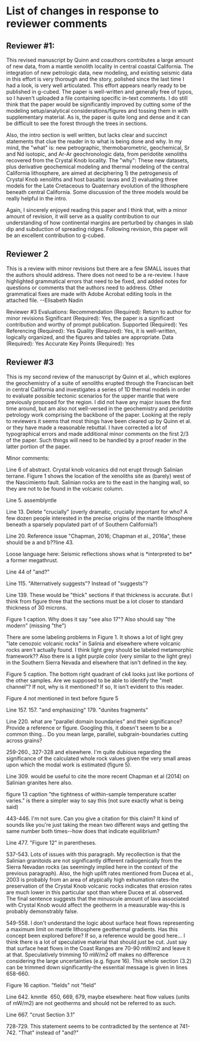# List of changes in response to reviewer comments

## Reviewer #1:

This revised manuscript by Quinn and coauthors contributes a large
amount of new data, from a mantle xenolith locality in central coastal
California. The integration of new petrologic data, new modeling, and
existing seismic data in this effort is very thorough and the story,
polished since the last time I had a look, is very well articulated.
This effort appears nearly ready to be published in g-cubed. The paper
is well-written and generally free of typos, so I haven't uploaded a
file containing specific in-text comments. I do still think that the
paper would be significantly improved by cutting some of the modeling
setup/analytical considerations/figures and tossing them in with
supplementary material. As is, the paper is quite long and dense and it
can be difficult to see the forest through the trees in sections.

Also, the intro section is well written, but lacks clear and succinct
statements that clue the reader in to what is being done and why. In my
mind, the "what" is: new petrographic, thermobarometric, geochemical, Sr
and Nd isotopic, and Ar-Ar geochronologic data, from peridotite
xenoliths recovered from the Crystal Knob locality. The "why": These new
datasets, plus derivative geochemical modeling and thermal modeling of
the central California lithosphere, are aimed at deciphering 1) the
petrogenesis of Crystal Knob xenoliths and host basaltic lavas and 2)
evaluating three models for the Late Cretaceous to Quaternary evolution
of the lithosphere beneath central California. Some discussion of the
three models would be really helpful in the intro.

Again, I sincerely enjoyed reading this paper and I think that, with a
minor amount of revision, it will serve as a quality contribution to our
understanding of how continental margins are perturbed by changes in
slab dip and subduction of spreading ridges. Following revision, this
paper will be an excellent contribution to g-cubed.


## Reviewer 2

This is a review with minor revisions but there are a few SMALL issues
that the authors should address. There does not need to be a re-review.
I have highlighted grammatical errors that need to be fixed, and added
notes for questions or comments that the authors need to address. Other
grammatical fixes are made with Adobe Acrobat editing tools in the
attached file. --Elisabeth Nadin

Reviewer #3 Evaluations: Recommendation (Required): Return to author for
minor revisions Significant (Required): Yes, the paper is a significant
contribution and worthy of prompt publication. Supported (Required): Yes
Referencing (Required): Yes Quality (Required): Yes, it is well-written,
logically organized, and the figures and tables are appropriate. Data
(Required): Yes Accurate Key Points (Required): Yes

## Reviewer #3

This is my second review of the manuscript by Quinn et al., which
explores the geochemistry of a suite of xenoliths erupted through the
Franciscan belt in central California and investigates a series of 1D
thermal models in order to evaluate possible tectonic scenarios for the
upper mantle that were previously proposed for the region. I did not
have any major issues the first time around, but am also not well-versed
in the geochemistry and peridotite petrology work comprising the
backbone of the paper. Looking at the reply to reviewers it seems that
most things have been cleared up by Quinn et al. or they have made a
reasonable rebuttal. I have corrected a lot of typographical errors and
made additional minor comments on the first 2/3 of the paper. Such
things will need to be handled by a proof reader in the latter portion
of the paper.

Minor comments:

<p class='comment'> Line 6 of abstract. Crystal knob volcanics did
not erupt through Salinian terrane. Figure 1 shows the location of the
xenoliths site as (barely) west of the Nascimiento fault. Salinian rocks
are to the east in the hanging wall, so they are not to be found in the
volcanic column.
</p>

<p class='comment'>Line 5. assemblyntle</p>


<p class='comment'>
Line 13. Delete "crucially" (overly dramatic, crucially important for
who? A few dozen people interested in the precise origins of the mantle
lithosphere beneath a sparsely populated part of of Southern
California?)
</p>

<p class='comment'>
Line 20. Reference issue "Chapman, 2016; Chapman et al., 2016a", these
should be a and b??line 43.
</p>

<p class='comment'>
Loose language here: Seismic reflections
shows what is *interpreted to be* a former megathrust.
</p>

<p class="comment">
Line 44 of "and?"
</p>


<p class="comment">
Line 115. "Alternatively suggests"? Instead of "suggests"?
</p>


<p class="comment">
Line 139. These would be "thick" sections if that thickness is accurate. But I think from figure three that the sections must be a lot closer to standard thickness of 30 microns.
</p>


<p class="comment">
Figure 1 caption. Why does it say "see also 17"? Also should say "the modern" (missing "the")
</p>


<p class="comment">
There are some labeling problems in Figure 1. It shows a lot of light grey "late cenozoic volcanic rocks" in Salinia and elsewhere where volcanic rocks aren't actually found. I think light grey should be labeled metamorphic framework?? Also there is a light purple color (very similar to the light grey) in the Southern Sierra Nevada and elsewhere that isn't defined in the key.
</p>


<p class="comment">
Figure 5 caption. The bottom right quadrant of ck4 looks just like portions of the other samples. Are we supposed to be able to identify the "melt channel"? If not, why is it mentioned? If so, It isn't evident to this reader.
</p>


<p class="comment">
Figure 4 not mentioned in text before figure 5
</p>


<p class="comment">
Line 157. 157. "and emphasizing" 179. "dunites fragments"
</p>


<p class="comment">
Line 220. what are "parallel domain boundaries" and their significance? Provide a reference or figure. Googling this, it doesn't seem to be a common thing... Do you mean large, parallel, subgrain-boundaries cutting across grains?
</p>


<p class="comment">
259-260., 327-328 and elsewhere. I'm quite dubious regarding the significance of the calculated whole rock values given the very small areas upon which the modal work is estimated (figure 5).
</p>


<p class="comment">
Line 309. would be useful to cite the more recent Chapman et al (2014) on Salinian granites here also.
</p>


<p class="comment">
figure 13 caption "the tightness of within-sample temperature scatter varies." is there a simpler way to say this (not sure exactly what is being said)
</p>


<p class="comment">
443-446. I'm not sure. Can you give a citation for this claim? It kind of sounds like you're just taking the mean two different ways and getting the same number both times--how does that indicate equilibrium?
</p>


<p class="comment">
Line 477. "Figure 12" in parentheses.
</p>


<p class="comment">
537-543. Lots of issues with this paragraph. My recollection is that the Salinian granitoids are not significantly different radiogenically from the Sierra Nevadan rocks (as seemingly implied here in the context of the previous paragraph). Also, the high uplift rates mentioned from Ducea et al., 2003 is probably from an area of atypically high exhumation rates-the preservation of the Crystal Knob volcanic rocks indicates that erosion rates are much lower in this particular spot than where Ducea et al. observed. The final sentence suggests that the minuscule amount of lava associated with Crystal Knob would affect the geotherm in a measurable way-this is probably demonstrably false.
</p>


<p class="comment">
549-558. I don't understand the logic about surface heat flows representing a maximum limit on mantle lithosphere geothermal gradients. Has this concept been explored before? If so, a reference would be good here... I think there is a lot of speculative material that should just be cut. Just say that surface heat flows in the Coast Ranges are 70-90 mW/m2 and leave it at that. Speculatively trimming 10 mW/m2 off makes no difference considering the large uncertainties (e.g. figure 16). This whole section (3.2) can be trimmed down significantly-the essential message is given in lines 658-660.
</p>


<p class="comment">
Figure 16 caption. "fields" not "field"
</p>


<p class="comment">
Line 642. kmntle  650, 669, 679, maybe elsewhere: heat flow values (units of mW/m2) are not geotherms and should not be referred to as such.
</p>


<p class="comment">
Line 667. "crust Section 3.1"
</p>


<p class="comment">
728-729. This statement seems to be contradicted by the sentence at 741-742. "That" instead of "and?"
</p>

